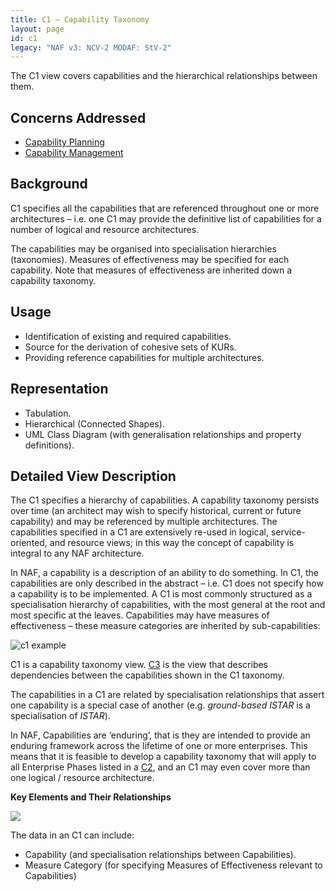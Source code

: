 ```yaml
---
title: C1 – Capability Taxonomy
layout: page
id: c1
legacy: "NAF v3: NCV-2 MODAF: StV-2"
---
```



The C1 view covers capabilities and the hierarchical relationships
between them.

## Concerns Addressed

-   [Capability Planning](/glossary/capability-planning/)
-   [Capability Management](/glossary/capability-management/)

## Background


C1 specifies all the capabilities that are referenced throughout one or
more architectures – i.e. one C1 may provide the definitive list of
capabilities for a number of logical and resource architectures.

The capabilities may be organised into specialisation hierarchies
(taxonomies). Measures of effectiveness may be specified for each
capability. Note that measures of effectiveness are inherited down a
capability taxonomy.


## Usage

-   Identification of existing and required capabilities.
-   Source for the derivation of cohesive sets of KURs.
-   Providing reference capabilities for multiple architectures.

## Representation

-   Tabulation.
-   Hierarchical (Connected Shapes).
-   UML Class Diagram (with generalisation relationships and property
    definitions).


## Detailed View Description

The C1 specifies a hierarchy of capabilities. A capability taxonomy
persists over time (an architect may wish to specify historical, current
or future capability) and may be referenced by multiple architectures.
The capabilities specified in a C1 are extensively re-used in logical,
service-oriented, and resource views; in this way the concept of
capability is integral to any NAF architecture.

In NAF, a capability is a description of an ability to do something. In
C1, the capabilities are only described in the abstract – i.e. C1 does
not specify how a capability is to be implemented. A C1 is most commonly
structured as a specialisation hierarchy of capabilities, with the most
general at the root and most specific at the leaves. Capabilities may
have measures of effectiveness – these measure categories are inherited
by sub-capabilities:

![c1 example](http://nafdocs.org/wp-content/uploads/2013/06/c1-example.png)

C1 is a capability taxonomy view. [C3](c3.html) is the view that describes
dependencies between the capabilities shown in the C1 taxonomy.

The capabilities in a C1 are related by specialisation relationships
that assert one capability is a special case of another (e.g.
*ground-based ISTAR* is a specialisation of *ISTAR*).

In NAF, Capabilities are ‘enduring’, that is they are intended to
provide an enduring framework across the lifetime of one or more
enterprises. This means that it is feasible to develop a capability
taxonomy that will apply to all Enterprise Phases listed in a [C2](c2.html),
and an C1 may even cover more than one logical / resource architecture.

**Key Elements and Their Relationships** 

![](http://nafdocs.org/wp-content/uploads/2013/06/c1.png)

The data in an C1 can include:

-   Capability (and specialisation relationships between Capabilities).
-   Measure Category (for specifying Measures of Effectiveness relevant
    to Capabilities)




